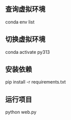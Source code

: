 
## 查询虚拟环境
conda env list

## 切换虚拟环境
conda activate py313

## 安装依赖
pip install -r requirements.txt

## 运行项目
python web.py


